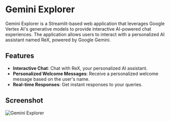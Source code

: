 # Gemini Explorer

Gemini Explorer is a Streamlit-based web application that leverages Google Vertex AI's generative models to provide interactive AI-powered chat experiences. The application allows users to interact with a personalized AI assistant named ReX, powered by Google Gemini.

## Features

- **Interactive Chat**: Chat with ReX, your personalized AI assistant.
- **Personalized Welcome Messages**: Receive a personalized welcome message based on the user's name.
- **Real-time Responses**: Get instant responses to your queries.

## Screenshot

![Gemini Explorer](Screenshot%202024-08-03%20at%209.43.04%20PM.png)
